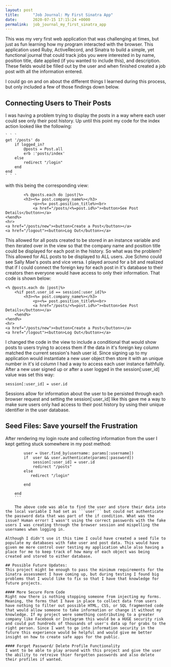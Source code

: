 ```yaml
---
layout: post
title:      "Job Journal: My First Sinatra App"
date:       2020-07-15 17:15:24 +0000
permalink:  job_journal_my_first_sinatra_app
---
```


This was my very first web application that was challenging at times, but just as fun learning how my program interacted with the browser. This application used Ruby, ActiveRecord, and Sinatra to build a simple, yet functional journal that could track jobs you were interested in by name, position title, date applied (if you wanted to include this), and description. These fields would be filled out by the user and when finished created a job post with all the information entered. 

I could go on and on about the different things I learned during this process, but only included a few of those findings down below.

## Connecting Users to Their Posts
I was having a problem trying to display the posts in a way where each user could see only their post history. Up until this point my code for the index action looked like the following:
	
	` ` `
	get '/posts' do
        if logged_in? 
            @posts = Post.all
            erb :'posts/index'
        else
            redirect "/login"
        end
    end
	` ` `
		
with this being the corresponding view:
		
```
		<% @posts.each do |post|%>
        <h3><%= post.company_name%></h3>
            <p><%= post.position_title%><br>
            <a href="/posts/<%=post.id%>"><button>See Post Details</button></a>
<%end%>
<hr>
<a href="/posts/new"><button>Create a Post</button></a>
<a href="/logout"><button>Log Out</button></a>
```

This allowed for all posts created to be stored in an instance variable and then iterated over in the view so that the company name and position title could be displayed for each post in the history. So what was the problem? This allowed for ALL posts to be displayed to ALL users. Joe Schmo could see Sally Mae's posts and vice versa. I played around for a bit and realized that if I could connect the foreign key for each post in it's database to their creators then everyone would have access to only their information. That code is shown below:

```
<% @posts.each do |post|%>
    <%if post.user_id == session[:user_id]%>
        <h3><%= post.company_name%></h3>
            <p><%= post.position_title%><br>
            <a href="/posts/<%=post.id%>"><button>See Post Details</button></a>
    <%end%>
<%end%>
<hr>
<a href="/posts/new"><button>Create a Post</button></a>
<a href="/logout"><button>Log Out</button></a>
```
I changed the code in the view to include a conditional that would show posts to users trying to access them if the data in it's foreign key column matched the current session's hash user id. Since signing up to my application would instantiate a new user object then store it with an unique number in it's id column I had a way to access each user instance faithfully. After a new user signed up or after a user logged in the session[:user_id] value was set this way:

```
session[:user_id] = user.id
```

Sessions allow for information about the user to be persisted through each browser request and setting the session[:user_id] like this gave me a way to make sure users only had access to their post history by using their unique identifier in the user database.

## Seed Files: Save yourself the Frustration
After rendering my login route and collecting information from the user I kept getting stuck somewhere in my post method:

```post '/login' do 
        user = User.find_by(username: params[:username])
        if  user && user.authenticate(params[:password])
            session[:user_id] = user.id
            redirect "/posts"
        else
           redirect "/login"

        end

    end
	```
	
	The above code was able to find the user and store their data into the local variable I had set as ```user``` but could not authenticate the password data that was part of the if condition. What was the issue? Human error! I wasn't using the correct passwords with the fake users I was creating through the browser session and mispelling the usernames when logging in.
	
Although I didn't use it this time I could have created a seed file to populate my databases with fake user and post data. This would have given me more control over testing my application while also having a place for me to keep track of how many of each object was being created and stored to either database. 

## Possible Future Updates:
This project might be enough to pass the minimum requirements for the Sinatra assessment I have coming up, but during testing I found big problems that I would like to fix so that I have that knowledge for future projects. 

#### More Secure Form Code
Right now there is nothing stopping someone from injecting my forms. Meaning, the forms that I have in place to collect data from users have nothing to filter out possible HTML, CSS, or SQL fragmented code that would allow someone to take information or change it without my knowledge. If my project were something contributing to a greater company like Facebook or Instagram this would be a HUGE security risk and could put hundreds of thousands of user's data up for grabs to the right person. Since I want to go into information security in the future this experience would be helpful and would give me better insight on how to create safe apps for the public.

#### Forget Password/ Delete Profile Functionality
I want to be able to play around with this project and give the user the ability to retreive thier forgotten passwords and also delete their profiles if wanted.
